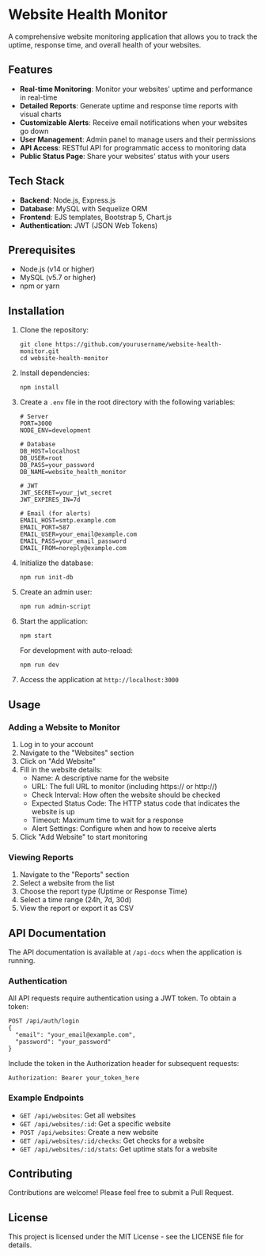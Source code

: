 # Website Health Monitor

A comprehensive website monitoring application that allows you to track the uptime, response time, and overall health of your websites.

## Features

- **Real-time Monitoring**: Monitor your websites' uptime and performance in real-time
- **Detailed Reports**: Generate uptime and response time reports with visual charts
- **Customizable Alerts**: Receive email notifications when your websites go down
- **User Management**: Admin panel to manage users and their permissions
- **API Access**: RESTful API for programmatic access to monitoring data
- **Public Status Page**: Share your websites' status with your users

## Tech Stack

- **Backend**: Node.js, Express.js
- **Database**: MySQL with Sequelize ORM
- **Frontend**: EJS templates, Bootstrap 5, Chart.js
- **Authentication**: JWT (JSON Web Tokens)

## Prerequisites

- Node.js (v14 or higher)
- MySQL (v5.7 or higher)
- npm or yarn

## Installation

1. Clone the repository:
   ```
   git clone https://github.com/yourusername/website-health-monitor.git
   cd website-health-monitor
   ```

2. Install dependencies:
   ```
   npm install
   ```

3. Create a `.env` file in the root directory with the following variables:
   ```
   # Server
   PORT=3000
   NODE_ENV=development

   # Database
   DB_HOST=localhost
   DB_USER=root
   DB_PASS=your_password
   DB_NAME=website_health_monitor

   # JWT
   JWT_SECRET=your_jwt_secret
   JWT_EXPIRES_IN=7d

   # Email (for alerts)
   EMAIL_HOST=smtp.example.com
   EMAIL_PORT=587
   EMAIL_USER=your_email@example.com
   EMAIL_PASS=your_email_password
   EMAIL_FROM=noreply@example.com
   ```

4. Initialize the database:
   ```
   npm run init-db
   ```

5. Create an admin user:
   ```
   npm run admin-script
   ```

6. Start the application:
   ```
   npm start
   ```

   For development with auto-reload:
   ```
   npm run dev
   ```

7. Access the application at `http://localhost:3000`

## Usage

### Adding a Website to Monitor

1. Log in to your account
2. Navigate to the "Websites" section
3. Click on "Add Website"
4. Fill in the website details:
   - Name: A descriptive name for the website
   - URL: The full URL to monitor (including https:// or http://)
   - Check Interval: How often the website should be checked
   - Expected Status Code: The HTTP status code that indicates the website is up
   - Timeout: Maximum time to wait for a response
   - Alert Settings: Configure when and how to receive alerts
5. Click "Add Website" to start monitoring

### Viewing Reports

1. Navigate to the "Reports" section
2. Select a website from the list
3. Choose the report type (Uptime or Response Time)
4. Select a time range (24h, 7d, 30d)
5. View the report or export it as CSV

## API Documentation

The API documentation is available at `/api-docs` when the application is running.

### Authentication

All API requests require authentication using a JWT token. To obtain a token:

```
POST /api/auth/login
{
  "email": "your_email@example.com",
  "password": "your_password"
}
```

Include the token in the Authorization header for subsequent requests:

```
Authorization: Bearer your_token_here
```

### Example Endpoints

- `GET /api/websites`: Get all websites
- `GET /api/websites/:id`: Get a specific website
- `POST /api/websites`: Create a new website
- `GET /api/websites/:id/checks`: Get checks for a website
- `GET /api/websites/:id/stats`: Get uptime stats for a website

## Contributing

Contributions are welcome! Please feel free to submit a Pull Request.

## License

This project is licensed under the MIT License - see the LICENSE file for details.